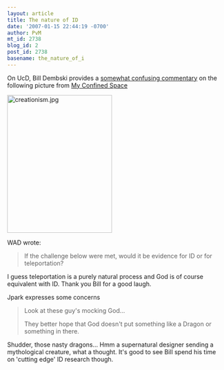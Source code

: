 ```yaml
---
layout: article
title: The nature of ID
date: '2007-01-15 22:44:19 -0700'
author: PvM
mt_id: 2738
blog_id: 2
post_id: 2738
basename: the_nature_of_i
---
```

On UcD, Bill Dembski provides a [somewhat confusing commentary](http://www.uncommondescent.com/archives/1958) on the following picture from [My Confined Space](http://www.myconfinedspace.com/2007/01/06/intelligent-design-zoo/)

[<img src="/PT/uploads/2007/creationism-thumb.jpg" alt="creationism.jpg" width="243" height="320" />](/uploads/2007/creationism.jpg)

WAD wrote:

> If the challenge below were met, would it be evidence for ID or for teleportation?

I guess teleportation is a purely natural process and God is of course equivalent with ID. Thank you Bill for a good laugh.

Jpark expresses some concerns

> Look at these guy's mocking God...
> 
> They better hope that God doesn't put something like a Dragon or something in there.

Shudder, those nasty dragons... Hmm a supernatural designer sending a mythological creature, what a thought.
It's good to see Bill spend his time on 'cutting edge' ID research though.

